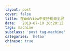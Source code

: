 ```yaml
---
layout: post
cover: false
title: 在WebView中支持视频全屏
date:   2019-07-10 20:20:12
tags: machine
subclass: 'post tag-machine'
categories: 'hetao'
chinese: true
---
```



